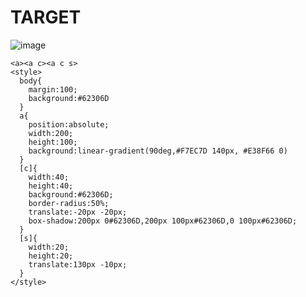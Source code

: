 # TARGET

![image](https://github.com/gaschneider/cssbattle/assets/16023844/070cf931-235e-42de-929a-360ef72a151c)

```
<a><a c><a c s>
<style>
  body{
    margin:100;
    background:#62306D
  }
  a{
    position:absolute;
    width:200;
    height:100;
    background:linear-gradient(90deg,#F7EC7D 140px, #E38F66 0)
  }
  [c]{
    width:40;
    height:40;
    background:#62306D;
    border-radius:50%;
    translate:-20px -20px;
    box-shadow:200px 0#62306D,200px 100px#62306D,0 100px#62306D;
  }
  [s]{
    width:20;
    height:20;
    translate:130px -10px;
  }
</style>
```
